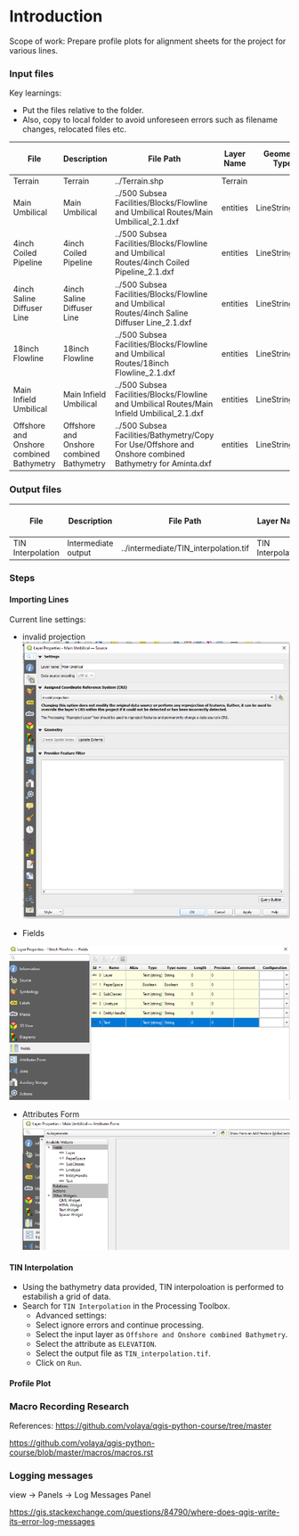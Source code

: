 
# Introduction

Scope of work:
Prepare profile plots for alignment sheets for the project for various lines.

### Input files

Key learnings:

- Put the files relative to the folder.
- Also, copy to local folder to avoid unforeseen errors such as filename changes, relocated files etc.

| File | Description | File Path | Layer Name | Geometry Type | Unique Geometry Type |
| --- | --- | --- | --- | --- | --- |
| Terrain | Terrain | ../Terrain.shp | Terrain |  |  |
| Main Umbilical | Main Umbilical | ../500 Subsea Facilities/Blocks/Flowline and Umbilical Routes/Main Umbilical_2.1.dxf | entities | LineString | yes |
| 4inch Coiled Pipeline | 4inch Coiled Pipeline | ../500 Subsea Facilities/Blocks/Flowline and Umbilical Routes/4inch Coiled Pipeline_2.1.dxf | entities | LineString | yes |
| 4inch Saline Diffuser Line | 4inch Saline Diffuser Line | ../500 Subsea Facilities/Blocks/Flowline and Umbilical Routes/4inch Saline Diffuser Line_2.1.dxf | entities | LineString25D | yes |
| 18inch Flowline | 18inch Flowline | ../500 Subsea Facilities/Blocks/Flowline and Umbilical Routes/18inch Flowline_2.1.dxf | entities | LineString | yes |
| Main Infield Umbilical | Main Infield Umbilical | ../500 Subsea Facilities/Blocks/Flowline and Umbilical Routes/Main Infield Umbilical_2.1.dxf | entities | LineString25D | yes |
| Offshore and Onshore combined Bathymetry | Offshore and Onshore combined Bathymetry | ../500 Subsea Facilities/Bathymetry/Copy For Use/Offshore and Onshore combined Bathymetry for Aminta.dxf | entities | LineString25D | yes |

### Output files

| File | Description | File Path | Layer Name | Geometry Type | Unique Geometry Type |
| --- | --- | --- | --- | --- | --- |
| TIN Interpolation | Intermediate output | ../intermediate/TIN_interpolation.tif | TIN Interpolation | Raster |  |

### Steps

#### Importing Lines

Current line settings:

- invalid projection
![alt text](image.png)

- Fields

![alt text](image-1.png)

- Attributes Form
![alt text](image-2.png)

#### TIN Interpolation

- Using the bathymetry data provided, TIN interpoloation is performed to estabilish a grid of data.
- Search for `TIN Interpolation` in the Processing Toolbox.
  - Advanced settings:
  - Select ignore errors and continue processing.
  - Select the input layer as `Offshore and Onshore combined Bathymetry`.
  - Select the attribute as `ELEVATION`.
  - Select the output file as `TIN_interpolation.tif`.
  - Click on `Run`.

#### Profile Plot

### Macro Recording Research

References:
<https://github.com/volaya/qgis-python-course/tree/master>

<https://github.com/volaya/qgis-python-course/blob/master/macros/macros.rst>

### Logging messages

view -> Panels -> Log Messages Panel

<https://gis.stackexchange.com/questions/84790/where-does-qgis-write-its-error-log-messages>

